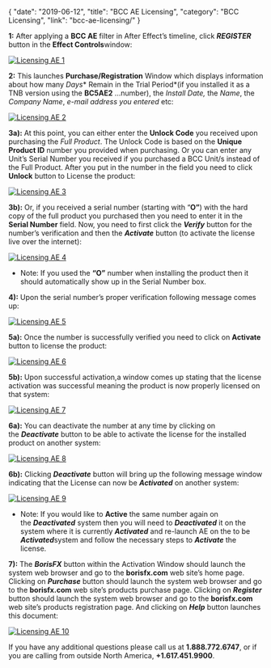 {
"date": "2019-06-12",
"title": "BCC AE Licensing",
"category": "BCC Licensing",
"link": "bcc-ae-licensing/"
}

 **1:** After applying a **BCC AE** filter in After Effect’s timeline, click ***REGISTER*** button in the **Effect Controls**window:


[![Licensing AE 1](https://borisfx-com-res.cloudinary.com/image/upload//documentation/continuum/uploads/2013/08/Licensing-AE-1.jpg)](https://borisfx-com-res.cloudinary.com/image/upload//documentation/continuum/uploads/2013/08/Licensing-AE-1.jpg)


**2:** This launches **Purchase/Registration** Window which displays information about how many *Days** Remain in the Trial Period*(if you installed it as a TNB version using the **BC5AE2** …number), the *Install Date,* the *Name*, the *Company Name*, *e-mail address you entered* etc:


[![Licensing AE 2](https://borisfx-com-res.cloudinary.com/image/upload//documentation/continuum/uploads/2013/08/Licensing-AE-2.jpg)](https://borisfx-com-res.cloudinary.com/image/upload//documentation/continuum/uploads/2013/08/Licensing-AE-2.jpg)


**3a):** At this point, you can either enter the **Unlock Code** you received upon purchasing the *Full Product*. The Unlock Code is based on the **Unique Product ID** number you provided when purchasing. Or you can enter any Unit’s Serial Number you received if you purchased a BCC Unit/s instead of the Full Product. After you put in the number in the field you need to click **Unlock** button to License the product:


[![Licensing AE 3](https://borisfx-com-res.cloudinary.com/image/upload//documentation/continuum/uploads/2013/08/Licensing-AE-3.jpg)](https://borisfx-com-res.cloudinary.com/image/upload//documentation/continuum/uploads/2013/08/Licensing-AE-3.jpg)


**3b):** Or, if you received a serial number (starting with “**O”**) with the hard copy of the full product you purchased then you need to enter it in the **Serial Number** field. Now, you need to first click the ***Verify*** button for the number’s verification and then the ***Activate*** button (to activate the license live over the internet): 


[![Licensing AE 4](https://borisfx-com-res.cloudinary.com/image/upload//documentation/continuum/uploads/2013/08/Licensing-AE-4.jpg)](https://borisfx-com-res.cloudinary.com/image/upload//documentation/continuum/uploads/2013/08/Licensing-AE-4.jpg)


* Note: If you used the **“O”** number when installing the product then it should automatically show up in the Serial Number box.


**4):** Upon the serial number’s proper verification following message comes up:


[![Licensing AE 5](https://borisfx-com-res.cloudinary.com/image/upload//documentation/continuum/uploads/2013/08/Licensing-AE-5.jpg)](https://borisfx-com-res.cloudinary.com/image/upload//documentation/continuum/uploads/2013/08/Licensing-AE-5.jpg)


**5a):** Once the number is successfully verified you need to click on **Activate** button to license the product:


[![Licensing AE 6](https://borisfx-com-res.cloudinary.com/image/upload//documentation/continuum/uploads/2013/08/Licensing-AE-6.jpg)](https://borisfx-com-res.cloudinary.com/image/upload//documentation/continuum/uploads/2013/08/Licensing-AE-6.jpg)


**5b):** Upon successful activation,a window comes up stating that the license activation was successful meaning the product is now properly licensed on that system:


[![Licensing AE 7](https://borisfx-com-res.cloudinary.com/image/upload//documentation/continuum/uploads/2013/08/Licensing-AE-7.jpg)](https://borisfx-com-res.cloudinary.com/image/upload//documentation/continuum/uploads/2013/08/Licensing-AE-7.jpg)


**6a):** You can deactivate the number at any time by clicking on the ***Deactivate*** button to be able to activate the license for the installed product on another system:


[![Licensing AE 8](https://borisfx-com-res.cloudinary.com/image/upload//documentation/continuum/uploads/2013/08/Licensing-AE-8.jpg)](https://borisfx-com-res.cloudinary.com/image/upload//documentation/continuum/uploads/2013/08/Licensing-AE-8.jpg)


**6b):** Clicking ***Deactivate*** button will bring up the following message window indicating that the License can now be ***Activated*** on another system:


[![Licensing AE 9](https://borisfx-com-res.cloudinary.com/image/upload//documentation/continuum/uploads/2013/08/Licensing-AE-9.jpg)](https://borisfx-com-res.cloudinary.com/image/upload//documentation/continuum/uploads/2013/08/Licensing-AE-9.jpg)


* Note: If you would like to **Active** the same number again on the ***Deactivated*** system then you will need to ***Deactivated*** it on the system where it is currently ***Activated*** and re-launch AE on the to be ***Activated***system and follow the necessary steps to ***Activate*** the license.


**7):** The ***BorisFX*** button within the Activation Window should launch the system web browser and go to the **borisfx.com** web site’s home page. Clicking on ***Purchase*** button should launch the system web browser and go to the **borisfx.com** web site’s products purchase page. Clicking on ***Register*** button should launch the system web browser and go to the **borisfx.com** web site’s products registration page. And clicking on ***Help*** button launches this document:


[![Licensing AE 10](https://borisfx-com-res.cloudinary.com/image/upload//documentation/continuum/uploads/2013/08/Licensing-AE-10.jpg)](https://borisfx-com-res.cloudinary.com/image/upload//documentation/continuum/uploads/2013/08/Licensing-AE-10.jpg)


If you have any additional questions please call us at **1.888.772.6747**, or if you are calling from outside North America, **+1.617.451.9900**.


